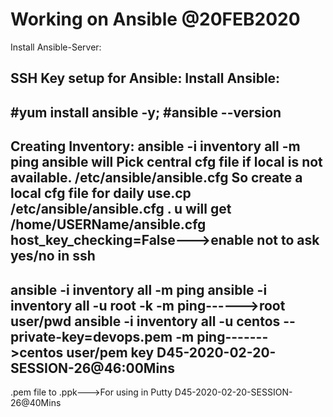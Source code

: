 Working on Ansible @20FEB2020
=============================================
Install Ansible-Server:

SSH Key setup for Ansible:
Install Ansible:
-------
#yum install ansible -y;
#ansible --version
-------
Creating Inventory:
ansible -i inventory all -m ping
ansible will Pick central cfg file if local is not available.  /etc/ansible/ansible.cfg
So create a local cfg file for daily use.cp /etc/ansible/ansible.cfg . 
u will get /home/USERName/ansible.cfg
host_key_checking=False--->enable not to ask yes/no in ssh
-------
ansible -i inventory all -m ping
ansible -i inventory all -u root -k -m ping------>root user/pwd
ansible -i inventory all -u centos --private-key=devops.pem -m ping------->centos user/pem key  D45-2020-02-20-SESSION-26@46:00Mins
-------
.pem file to .ppk--->For using in Putty D45-2020-02-20-SESSION-26@40Mins

